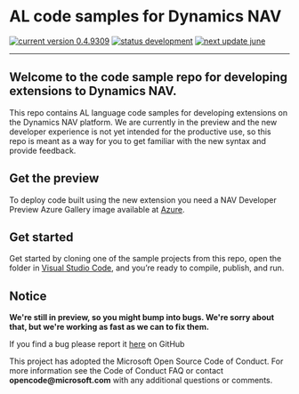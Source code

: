 
# AL code samples for Dynamics NAV
[![current version 0.4.9309](https://img.shields.io/badge/Current_Version-0.4.9309-orange.svg?style=flat-square)](https://aka.ms/navdeveloperpreview) [![status development](https://img.shields.io/badge/Status-in_development-orange.svg?style=flat-square)](https://aka.ms/navdeveloperpreview) [![next update june](https://img.shields.io/badge/Next_Update-June_Update-blue.svg?style=flat-square)](https://github.com/Microsoft/AL/milestone/6)

---

## Welcome to the code sample repo for developing extensions to Dynamics NAV.

This repo contains AL language code samples for developing extensions on the Dynamics NAV platform. We are currently in the preview and the new developer experience is not yet intended for the productive use, so this repo is meant as a way for you to get familiar with the new syntax and provide feedback.

<!--
We're still in preview, so you might bump into bugs. We're sorry about that, but we're working as fast as we can to fix them. -->

<!-- not live yet
For documentation about extending Dynamics NAV, see our topics on MSDN:  
•	[Getting Started](https://msdn.microsoft.com/en-us/dynamics-nav/newdev-getting-started-dev-env)   
•	[Developing Extensions for Dynamics NAV Overview](https://msdn.microsoft.com/en-us/dynamics-nav/newdev-getting-started-dev-env)  
•	[Developer Reference](https://msdn.microsoft.com/en-us/dynamics-nav/newdev-getting-started-dev-env)  
--> 

## Get the preview

To deploy code built using the new extension you need a NAV Developer Preview Azure Gallery image available at [Azure](https://aka.ms/navdeveloperpreview).

## Get started

Get started by cloning one of the sample projects from this repo, open the folder in [Visual Studio Code](https://code.visualstudio.com/Download), and you’re ready to compile, publish, and run.

## Notice

__We're still in preview, so you might bump into bugs. We're sorry about that, but we're working as fast as we can to fix them.__

If you find a bug please report it [here](https://github.com/Microsoft/AL/issues/new) on GitHub

This project has adopted the Microsoft Open Source Code of Conduct. For more information see the Code of Conduct FAQ or contact __opencode@microsoft.com__ with any additional questions or comments.